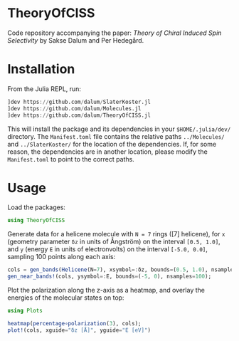 # TheoryOfCISS

Code repository accompanying the paper: *Theory of Chiral Induced Spin
Selectivity* by Sakse Dalum and Per Hedegård.

# Installation

From the Julia REPL, run:
```julia
]dev https://github.com/dalum/SlaterKoster.jl
]dev https://github.com/dalum/Molecules.jl
]dev https://github.com/dalum/TheoryOfCISS.jl
```
This will install the package and its dependencies in your `$HOME/.julia/dev/` directory.
The `Manifest.toml` file contains the relative paths `../Molecules/` and `../SlaterKoster/` for the location of the dependencies.
If, for some reason, the dependencies are in another location, please modify the `Manifest.toml` to point to the correct paths.

# Usage

Load the packages:
```julia
using TheoryOfCISS
```
Generate data for a helicene molecule with `N = 7` rings ([7] helicene), for `x` (geometry parameter `δz` in units of Ångström) on the interval `[0.5, 1.0]`, and `y` (energy `E` in units of electronvolts) on the interval `[-5.0, 0.0]`, sampling 100 points along each axis:
```julia
cols = gen_bands(Helicene(N=7), xsymbol=:δz, bounds=(0.5, 1.0), nsamples=100);
gen_near_bands!(cols, ysymbol=:E, bounds=(-5, 0), nsamples=100);
```
Plot the polarization along the z-axis as a heatmap, and overlay the energies of the molecular states on top:
```julia
using Plots

heatmap(percentage∘polarization(3), cols);
plot!(cols, xguide="δz [Å]", yguide="E [eV]")
```
